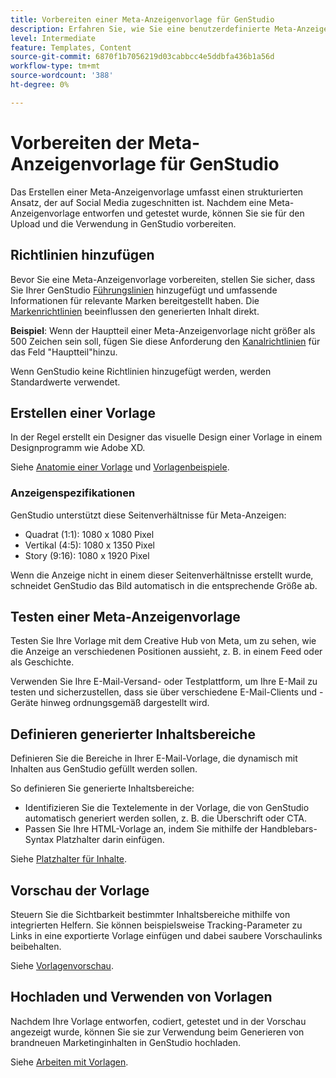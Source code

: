 ```yaml
---
title: Vorbereiten einer Meta-Anzeigenvorlage für GenStudio
description: Erfahren Sie, wie Sie eine benutzerdefinierte Meta-Anzeigenvorlage für GenStudio erstellen.
level: Intermediate
feature: Templates, Content
source-git-commit: 6870f1b7056219d03cabbcc4e5ddbfa436b1a56d
workflow-type: tm+mt
source-wordcount: '388'
ht-degree: 0%

---
```



# Vorbereiten der Meta-Anzeigenvorlage für GenStudio

Das Erstellen einer Meta-Anzeigenvorlage umfasst einen strukturierten Ansatz, der auf Social Media zugeschnitten ist. Nachdem eine Meta-Anzeigenvorlage entworfen und getestet wurde, können Sie sie für den Upload und die Verwendung in GenStudio vorbereiten.

## Richtlinien hinzufügen

Bevor Sie eine Meta-Anzeigenvorlage vorbereiten, stellen Sie sicher, dass Sie Ihrer GenStudio [Führungslinien](/help/user-guide/guidelines/overview.md) hinzugefügt und umfassende Informationen für relevante Marken bereitgestellt haben. Die [Markenrichtlinien](/help/user-guide/guidelines/brands.md) beeinflussen den generierten Inhalt direkt.

**Beispiel**: Wenn der Hauptteil einer Meta-Anzeigenvorlage nicht größer als 500 Zeichen sein soll, fügen Sie diese Anforderung den [Kanalrichtlinien](/help/user-guide/guidelines/brands.md#channel-guidelines) für das Feld &quot;Hauptteil&quot;hinzu.

Wenn GenStudio keine Richtlinien hinzugefügt werden, werden Standardwerte verwendet.

## Erstellen einer Vorlage

In der Regel erstellt ein Designer das visuelle Design einer Vorlage in einem Designprogramm wie Adobe XD.

Siehe [Anatomie einer Vorlage](/help/user-guide/content/use-templates.md#anatomy-of-a-template) und [Vorlagenbeispiele](/help/user-guide/content/customize-template.md#template-examples).

### Anzeigenspezifikationen

GenStudio unterstützt diese Seitenverhältnisse für Meta-Anzeigen:

* Quadrat (1:1): 1080 x 1080 Pixel
* Vertikal (4:5): 1080 x 1350 Pixel
* Story (9:16): 1080 x 1920 Pixel

Wenn die Anzeige nicht in einem dieser Seitenverhältnisse erstellt wurde, schneidet GenStudio das Bild automatisch in die entsprechende Größe ab.

## Testen einer Meta-Anzeigenvorlage

Testen Sie Ihre Vorlage mit dem Creative Hub von Meta, um zu sehen, wie die Anzeige an verschiedenen Positionen aussieht, z. B. in einem Feed oder als Geschichte.

Verwenden Sie Ihre E-Mail-Versand- oder Testplattform, um Ihre E-Mail zu testen und sicherzustellen, dass sie über verschiedene E-Mail-Clients und -Geräte hinweg ordnungsgemäß dargestellt wird.

## Definieren generierter Inhaltsbereiche

Definieren Sie die Bereiche in Ihrer E-Mail-Vorlage, die dynamisch mit Inhalten aus GenStudio gefüllt werden sollen.

So definieren Sie generierte Inhaltsbereiche:

* Identifizieren Sie die Textelemente in der Vorlage, die von GenStudio automatisch generiert werden sollen, z. B. die Überschrift oder CTA.
* Passen Sie Ihre HTML-Vorlage an, indem Sie mithilfe der Handblebars-Syntax Platzhalter darin einfügen.

Siehe [Platzhalter für Inhalte](/help/user-guide/content/customize-template.md#content-placeholders).

## Vorschau der Vorlage

Steuern Sie die Sichtbarkeit bestimmter Inhaltsbereiche mithilfe von integrierten Helfern. Sie können beispielsweise Tracking-Parameter zu Links in eine exportierte Vorlage einfügen und dabei saubere Vorschaulinks beibehalten.

Siehe [Vorlagenvorschau](/help/user-guide/content/customize-template.md#template-preview).

## Hochladen und Verwenden von Vorlagen

Nachdem Ihre Vorlage entworfen, codiert, getestet und in der Vorschau angezeigt wurde, können Sie sie zur Verwendung beim Generieren von brandneuen Marketinginhalten in GenStudio hochladen.

Siehe [Arbeiten mit Vorlagen](use-templates.md).
